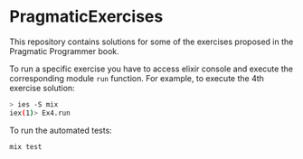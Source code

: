 # PragmaticExercises

This repository contains solutions for some of the exercises proposed in the Pragmatic Programmer book.

To run a specific exercise you have to access elixir console and execute the corresponding
module `run` function. For example, to execute the 4th exercise solution:

```bash
> ies -S mix
iex(1)> Ex4.run
```

To run the automated tests:

```bash
mix test
```